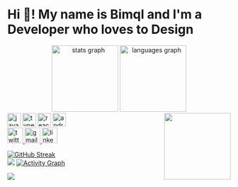 <h1 align="left">Hi 👋! My name is Bimql and I'm a Developer who loves to Design</h1>

<div align="center">
  <img src="https://github-readme-stats.vercel.app/api?username=ghoseyy&hide_title=false&hide_rank=false&show_icons=true&include_all_commits=true&count_private=true&disable_animations=false&theme=dracula&locale=en&hide_border=false" height="150" alt="stats graph" />
  <img src="https://github-readme-stats.vercel.app/api/top-langs?username=ghoseyy&locale=en&hide_title=false&layout=compact&card_width=320&langs_count=5&theme=dracula&hide_border=false" height="150" alt="languages graph" />
</div>

<img align="right" height="150" src="https://images.pexels.com/users/avatars/162267621/bimal-chhetry-500.jpeg?auto=compress&fit=crop&h=130&w=130&dpr=1" /> 

<div align="left">
  <img src="https://cdn.jsdelivr.net/gh/devicons/devicon/icons/javascript/javascript-original.svg" height="30" alt="javascript logo" />
  <img src="https://cdn.jsdelivr.net/gh/devicons/devicon/icons/typescript/typescript-original.svg" height="30" alt="typescript logo" />
  <img src="https://cdn.jsdelivr.net/gh/devicons/devicon/icons/react/react-original.svg" height="30" alt="react logo" />
  <img src="https://cdn.jsdelivr.net/gh/devicons/devicon/icons/androidstudio/androidstudio-original.svg" height="30" alt="androidstudio logo" />
  <!-- Add more icons as needed -->
</div>

<div align="left">
  <a href="https://x.com/ghoseyyy" target="_blank">
    <img src="https://img.shields.io/static/v1?message=Twitter&logo=twitter&label=&color=1DA1F2&logoColor=white&labelColor=&style=for-the-badge" height="35" alt="twitter logo" />
  </a>
  <a href="mailto:bimal.chhetry122@gmail.com" target="_blank">
    <img src="https://img.shields.io/static/v1?message=Gmail&logo=gmail&label=&color=D14836&logoColor=white&labelColor=&style=for-the-badge" height="35" alt="gmail logo" />
  </a>
  <a href="https://www.linkedin.com/in/bimql/" target="_blank">
    <img src="https://img.shields.io/static/v1?message=LinkedIn&logo=linkedin&label=&color=0077B5&logoColor=white&labelColor=&style=for-the-badge" height="35" alt="linkedin logo" />
  </a>
</div>

[![GitHub Streak](https://streak-stats.demolab.com?user=ghoseyy&theme=dark&card_width=1000)](https://git.io/streak-stats)<br/>
![](https://github-readme-stats.vercel.app/api/top-langs/?username=ghoseyy&theme=dark&hide_border=false&include_all_commits=true&count_private=true&layout=compact&card_width=1000)
[![Activity Graph](https://github-readme-activity-graph.vercel.app/graph?username=ghoseyy&theme=github-compact)](https://github.com/ghoseyy/github-readme-activity-graph)

[![](https://visitcount.itsvg.in/api?id=ghoseyy&icon=0&color=0)](https://visitcount.itsvg.in)
